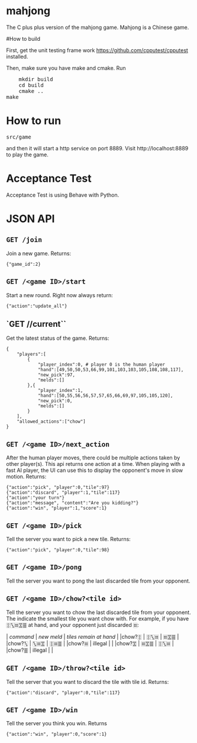 mahjong
===========

The C plus plus version of the mahjong game. Mahjong is a Chinese game.

#How to build

First, get the unit testing frame work https://github.com/cpputest/cpputest installed.

Then, make sure you have make and cmake. Run

<pre>
    mkdir build
    cd build
    cmake ..
make
</pre>

# How to run
<pre>
src/game
</pre>
and then it will start a http service on port 8889. Visit http://localhost:8889 to play the game.

# Acceptance Test

Acceptance Test is using Behave with Python.

# JSON API

## `GET /join`

Join a new game. Returns:

```
{"game_id":2}
```

## `GET /<game ID>/start`

Start a new round. Right now always return:

```
{"action":"update_all"}
```

## `GET /<game ID>/current``

Get the latest status of the game. Returns:

```
{
    "players":[
        {
            "player_index":0, # player 0 is the human player
            "hand":[49,50,50,53,66,99,101,103,103,105,108,108,117],
            "new_pick":97,
            "melds":[]
        },{
            "player_index":1,
            "hand":[50,55,56,56,57,57,65,66,69,97,105,105,120],
            "new_pick":0,
            "melds":[]
        }
    ],
    "allowed_actions":["chow"]
}
```

## `GET /<game ID>/next_action`

After the human player moves, there could be multiple actions taken by other player(s). This api returns one action at a time. When playing with a fast AI player, the UI can use this to display the opponent's move in slow motion. Returns:
```
{"action":"pick", "player":0,"tile":97}
{"action":"discard", "player":1,"tile":117}
{"action":"your turn"}
{"action":"message", "content":"Are you kidding?"}
{"action":"win", "player":1,"score":1}
```

## `GET /<game ID>/pick`

Tell the server you want to pick a new tile. Returns:
```
{"action":"pick", "player":0,"tile":98}
```

## `GET /<game ID>/pong`

Tell the server you want to pong the last discarded tile from your opponent.

## `GET /<game ID>/chow?<tile id>`

Tell the server you want to chow the last discarded tile from your opponent. The <tile id> indicate the smallest tile you want chow with. For example, if you have 🀚🀛🀜🀝🀞 at hand, and your opponent just discarded 🀜:

| *command* | *new meld*  | *tiles remain at hand* |
|chow?🀚     | 🀚🀛🀜         | 🀜🀝🀞                    |
|chow?🀛     | 🀛🀜🀝         | 🀚🀜🀞                    |
|chow?🀜     | illegal     |                        |
|chow?🀝     | 🀜🀝🀞         | 🀚🀛🀜                    |
|chow?🀞     | illegal     |                        |

## `GET /<game ID>/throw?<tile id>`

Tell the server that you want to discard the tile with tile id. Returns:

```
{"action":"discard", "player":0,"tile":117}
```

## `GET /<game ID>/win`

Tell the server you think you win. Returns
```
{"action":"win", "player":0,"score":1}
```


